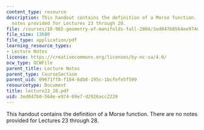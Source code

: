 ```yaml
---
content_type: resource
description: This handout contains the definition of a Morse function. There are no
  notes provided for Lectures 23 through 28.
file: /courses/18-965-geometry-of-manifolds-fall-2004/3ed047b0564ee97469e7d2926acc2229_lecture23_28.pdf
file_size: 13680
file_type: application/pdf
learning_resource_types:
- Lecture Notes
license: https://creativecommons.org/licenses/by-nc-sa/4.0/
ocw_type: OCWFile
parent_title: Lecture Notes
parent_type: CourseSection
parent_uid: 09671ff8-f164-6db8-195c-1bcfefe5f599
resourcetype: Document
title: lecture23_28.pdf
uid: 3ed047b0-564e-e974-69e7-d2926acc2229
---
```

This handout contains the definition of a Morse function. There are no notes provided for Lectures 23 through 28.
